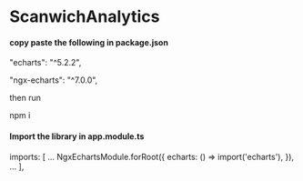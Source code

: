 # ScanwichAnalytics

#### copy paste the following in package.json
"echarts": "^5.2.2",

"ngx-echarts": "^7.0.0",

then run 

npm i


#### Import the library in app.module.ts
imports: [
   ...
    NgxEchartsModule.forRoot({
      echarts: () => import('echarts'),
    }),
    ...
  ],